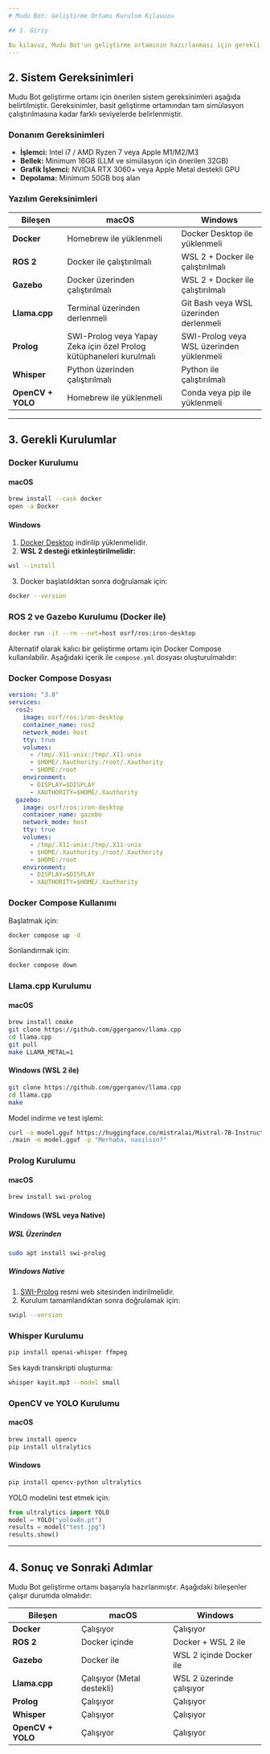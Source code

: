 ```yaml
---
# Mudu Bot: Geliştirme Ortamı Kurulum Kılavuzu

## 1. Giriş

Bu kılavuz, Mudu Bot'un geliştirme ortamının hazırlanması için gerekli adımları ve bileşenleri içermektedir. Yazılım geliştiriciler, robotik mühendisleri ve yapay zeka araştırmacıları için hazırlanmış olup, sistem gereksinimleri, kurulum adımları ve temel test prosedürlerini kapsamaktadır. Geliştirme ortamı, **Docker, ROS 2, Gazebo, Llama.cpp, Prolog, Whisper, OpenCV ve YOLO** gibi temel bileşenleri içermektedir. Bu belge, farklı kullanım senaryoları için uygun olan sistem gereksinimlerini, kurulum adımlarını ve temel test prosedürlerini ayrıntılı olarak sunmaktadır.
---
```


## 2. Sistem Gereksinimleri

Mudu Bot geliştirme ortamı için önerilen sistem gereksinimleri aşağıda belirtilmiştir. Gereksinimler, basit geliştirme ortamından tam simülasyon çalıştırılmasına kadar farklı seviyelerde belirlenmiştir.

### Donanım Gereksinimleri

- **İşlemci:** Intel i7 / AMD Ryzen 7 veya Apple M1/M2/M3
- **Bellek:** Minimum 16GB (LLM ve simülasyon için önerilen 32GB)
- **Grafik İşlemci:** NVIDIA RTX 3060+ veya Apple Metal destekli GPU
- **Depolama:** Minimum 50GB boş alan

### Yazılım Gereksinimleri

| Bileşen           | macOS                                                               | Windows                                  |
| ----------------- | ------------------------------------------------------------------- | ---------------------------------------- |
| **Docker**        | Homebrew ile yüklenmeli                                             | Docker Desktop ile yüklenmeli            |
| **ROS 2**         | Docker ile çalıştırılmalı                                           | WSL 2 + Docker ile çalıştırılmalı        |
| **Gazebo**        | Docker üzerinden çalıştırılmalı                                     | WSL 2 + Docker ile çalıştırılmalı        |
| **Llama.cpp**     | Terminal üzerinden derlenmeli                                       | Git Bash veya WSL üzerinden derlenmeli   |
| **Prolog**        | SWI-Prolog veya Yapay Zeka için özel Prolog kütüphaneleri kurulmalı | SWI-Prolog veya WSL üzerinden yüklenmeli |
| **Whisper**       | Python üzerinden çalıştırılmalı                                     | Python ile çalıştırılmalı                |
| **OpenCV + YOLO** | Homebrew ile yüklenmeli                                             | Conda veya pip ile yüklenmeli            |

---

## 3. Gerekli Kurulumlar

### Docker Kurulumu

#### macOS

```sh
brew install --cask docker
open -a Docker
```

#### Windows

1. [Docker Desktop](https://www.docker.com/products/docker-desktop/) indirilip yüklenmelidir.
2. **WSL 2 desteği etkinleştirilmelidir:**

```sh
wsl --install
```

3. Docker başlatıldıktan sonra doğrulamak için:

```sh
docker --version
```

### ROS 2 ve Gazebo Kurulumu (Docker ile)

```sh
docker run -it --rm --net=host osrf/ros:iron-desktop
```

Alternatif olarak kalıcı bir geliştirme ortamı için Docker Compose kullanılabilir. Aşağıdaki içerik ile `compose.yml` dosyası oluşturulmalıdır:

### Docker Compose Dosyası

```yml
version: "3.8"
services:
  ros2:
    image: osrf/ros:iron-desktop
    container_name: ros2
    network_mode: host
    tty: true
    volumes:
      - /tmp/.X11-unix:/tmp/.X11-unix
      - $HOME/.Xauthority:/root/.Xauthority
      - $HOME:/root
    environment:
      - DISPLAY=$DISPLAY
      - XAUTHORITY=$HOME/.Xauthority
  gazebo:
    image: osrf/ros:iron-desktop
    container_name: gazebo
    network_mode: host
    tty: true
    volumes:
      - /tmp/.X11-unix:/tmp/.X11-unix
      - $HOME/.Xauthority:/root/.Xauthority
      - $HOME:/root
    environment:
      - DISPLAY=$DISPLAY
      - XAUTHORITY=$HOME/.Xauthority
```

### Docker Compose Kullanımı

Başlatmak için:

```sh
docker compose up -d
```

Sonlandırmak için:

```sh
docker compose down
```

### Llama.cpp Kurulumu

#### macOS

```sh
brew install cmake
git clone https://github.com/ggerganov/llama.cpp
cd llama.cpp
git pull
make LLAMA_METAL=1
```

#### Windows (WSL 2 ile)

```sh
git clone https://github.com/ggerganov/llama.cpp
cd llama.cpp
make
```

Model indirme ve test işlemi:

```sh
curl -o model.gguf https://huggingface.co/mistralai/Mistral-7B-Instruct-v0.1/resolve/main/mistral-7b-instruct-v0.1.Q4_K_M.gguf
./main -m model.gguf -p "Merhaba, nasılsın?"
```

### Prolog Kurulumu

#### macOS

```sh
brew install swi-prolog
```

#### Windows (WSL veya Native)

##### WSL Üzerinden

```sh
sudo apt install swi-prolog
```

##### Windows Native

1. [SWI-Prolog](https://www.swi-prolog.org/download/stable) resmi web sitesinden indirilmelidir.
2. Kurulum tamamlandıktan sonra doğrulamak için:

```sh
swipl --version
```

### Whisper Kurulumu

```sh
pip install openai-whisper ffmpeg
```

Ses kaydı transkripti oluşturma:

```sh
whisper kayit.mp3 --model small
```

### OpenCV ve YOLO Kurulumu

#### macOS

```sh
brew install opencv
pip install ultralytics
```

#### Windows

```sh
pip install opencv-python ultralytics
```

YOLO modelini test etmek için:

```python
from ultralytics import YOLO
model = YOLO("yolov8n.pt")
results = model("test.jpg")
results.show()
```

---

## 4. Sonuç ve Sonraki Adımlar

Mudu Bot geliştirme ortamı başarıyla hazırlanmıştır. Aşağıdaki bileşenler çalışır durumda olmalıdır:

| Bileşen           | macOS                      | Windows                  |
| ----------------- | -------------------------- | ------------------------ |
| **Docker**        | Çalışıyor                  | Çalışıyor                |
| **ROS 2**         | Docker içinde              | Docker + WSL 2 ile       |
| **Gazebo**        | Docker ile                 | WSL 2 içinde Docker ile  |
| **Llama.cpp**     | Çalışıyor (Metal destekli) | WSL 2 üzerinde çalışıyor |
| **Prolog**        | Çalışıyor                  | Çalışıyor                |
| **Whisper**       | Çalışıyor                  | Çalışıyor                |
| **OpenCV + YOLO** | Çalışıyor                  | Çalışıyor                |

